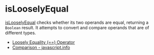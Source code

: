# isLooselyEqual

[isLooselyEqual](https://developer.mozilla.org/en-US/docs/Web/JavaScript/Reference/Operators/Equality) checks whether its two operands are equal, returning a `Boolean` result. It attempts to convert and compare operands that are of different types.

- [ Loosely Equality (==) Operator](https://developer.mozilla.org/en-US/docs/Web/JavaScript/Reference/Operators/Equality)
- [Comparison - javascript.info](https://javascript.info/comparison)
